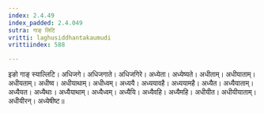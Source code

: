 ```yaml
---
index: 2.4.49
index_padded: 2.4.049
sutra: गाङ्‌ लिटि
vritti: laghusiddhantakaumudi
vrittiindex: 588

---
```

इङो गाङ् स्याल्लिटि। अधिजगे। अधिजगाते। अधिजगिरे। अध्येता। अध्येष्यते। अधीताम्। अधीयाताम्। अधीयताम्। अधीष्व। अधीयाथाम्। अधीध्वम्। अध्ययै। अध्ययावहै। अध्ययामहै। अध्यैत। अध्यैयाताम्। अध्यैयत। अध्यैथाः। अध्यैयाथाम्। अध्यैध्वम्। अध्यैयि। अध्यैवहि। अध्यैमहि। अधीयीत। अधीयीयाताम्। अधीयीरन्। अध्येषीष्ट॥